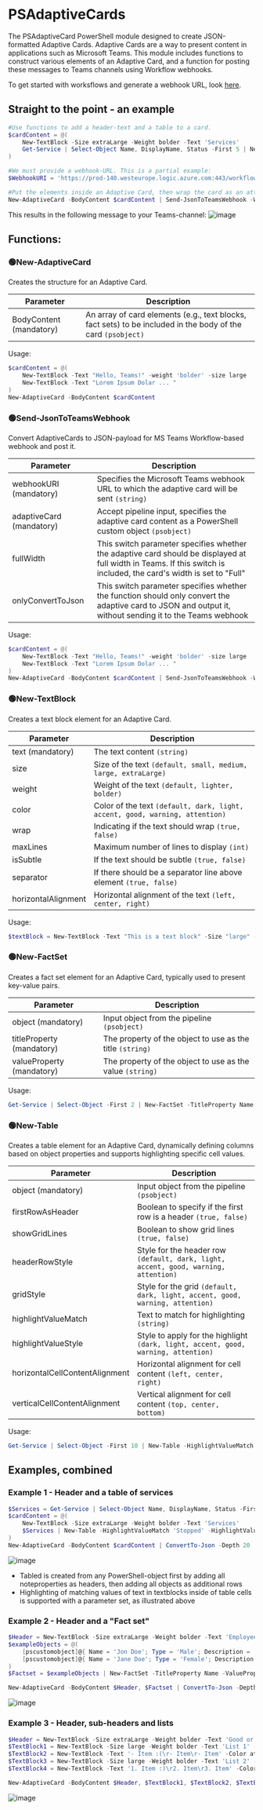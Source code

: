 # PSAdaptiveCards
The PSAdaptiveCard PowerShell module designed to create JSON-formatted Adaptive Cards. Adaptive Cards are a way to present content in applications such as Microsoft Teams. This module includes functions to construct various elements of an Adaptive Card, and a function for posting these messages to Teams channels using Workflow webhooks.

To get started with worksflows and generate a webhook URL, look [here](https://support.microsoft.com/en-us/office/post-a-workflow-when-a-webhook-request-is-received-in-microsoft-teams-8ae491c7-0394-4861-ba59-055e33f75498#:~:text=An%20Incoming%20webhook%20lets%20external,a%20webhook%20request%20is%20received.&text=next%20to%20the%20channel%20or,for%2C%20and%20then%20select%20Workflows.).


## Straight to the point - an example
```PowerShell
#Use functions to add a header-text and a table to a card.
$cardContent = @(
    New-TextBlock -Size extraLarge -Weight bolder -Text 'Services'
    Get-Service | Select-Object Name, DisplayName, Status -First 5 | New-Table -HighlightValueMatch 'Stopped' -HighlightValueStyle 'attention' -headerRowStyle 'accent' -gridStyle 'accent'
)

#We must provide a webhook-URL. This is a partial example:
$WebhookURI = 'https://prod-140.westeurope.logic.azure.com:443/workflows/[REDACTED]/triggers/manual...'

#Put the elements inside an Adaptive Card, then wrap the card as an attachment to a message, convert it to JSON, and POST it to webhook URL:
New-AdaptiveCard -BodyContent $cardContent | Send-JsonToTeamsWebhook -WebhookURI $WebhookURI -fullWidth
```
This results in the following message to your Teams-channel:
![image](https://github.com/user-attachments/assets/8ceb598e-2621-4523-bb1c-f674de02a2dc)


## Functions:

### 🟢New-AdaptiveCard
Creates the structure for an Adaptive Card.

Parameter | Description
--- | ---
BodyContent (mandatory) | An array of card elements (e.g., text blocks, fact sets) to be included in the body of the card `(psobject)`

Usage:
```PowerShell
$cardContent = @(
    New-TextBlock -Text "Hello, Teams!" -weight 'bolder' -size large
    New-TextBlock -Text "Lorem Ipsum Dolar ... "
)
New-AdaptiveCard -BodyContent $cardContent
```

### 🟢Send-JsonToTeamsWebhook
Convert AdaptiveCards to JSON-payload for MS Teams Workflow-based webhook and post it.

Parameter | Description
--- | ---
webhookURI (mandatory) | Specifies the Microsoft Teams webhook URL to which the adaptive card will be sent `(string)`
adaptiveCard (mandatory) | Accept pipeline input, specifies the adaptive card content as a PowerShell custom object `(psobject)`
fullWidth | This switch parameter specifies whether the adaptive card should be displayed at full width in Teams. If this switch is included, the card's width is set to "Full"
onlyConvertToJson | This switch parameter specifies whether the function should only convert the adaptive card to JSON and output it, without sending it to the Teams webhook

Usage:
```PowerShell
$cardContent = @(
    New-TextBlock -Text "Hello, Teams!" -weight 'bolder' -size large
    New-TextBlock -Text "Lorem Ipsum Dolar ... "
)
New-AdaptiveCard -BodyContent $cardContent | Send-JsonToTeamsWebhook -WebhookURI $WebhookURI -fullWidth
```

### 🟢New-TextBlock
Creates a text block element for an Adaptive Card.

Parameter | Description
--- | ---
text (mandatory) | The text content `(string)`
size | Size of the text `(default, small, medium, large, extraLarge)`
weight | Weight of the text `(default, lighter, bolder)`
color | Color of the text `(default, dark, light, accent, good, warning, attention)`
wrap | Indicating if the text should wrap `(true, false)`
maxLines | Maximum number of lines to display `(int)`
isSubtle | If the text should be subtle `(true, false)`
separator | If there should be a separator line above element `(true, false)`
horizontalAlignment | Horizontal alignment of the text `(left, center, right)`

Usage:
```PowerShell
$textBlock = New-TextBlock -Text "This is a text block" -Size "large" -Weight "bolder"
```

### 🟢New-FactSet
Creates a fact set element for an Adaptive Card, typically used to present key-value pairs.

Parameter | Description
--- | ---
object (mandatory) | Input object from the pipeline `(psobject)`
titleProperty (mandatory) | The property of the object to use as the title `(string)`
valueProperty (mandatory) | The property of the object to use as the value `(string)`

Usage:
```PowerShell
Get-Service | Select-Object -First 2 | New-FactSet -TitleProperty Name -ValueProperty Status
```

### 🟢New-Table
Creates a table element for an Adaptive Card, dynamically defining columns based on object properties and supports highlighting specific cell values.

Parameter | Description
--- | ---
object (mandatory) | Input object from the pipeline `(psobject)`
firstRowAsHeader | Boolean to specify if the first row is a header `(true, false)`
showGridLines | Boolean to show grid lines `(true, false)`
headerRowStyle | Style for the header row `(default, dark, light, accent, good, warning, attention)`
gridStyle | Style for the grid `(default, dark, light, accent, good, warning, attention)`
highlightValueMatch | Text to match for highlighting `(string)`
highlightValueStyle | Style to apply for the highlight `(dark, light, accent, good, warning, attention)`
horizontalCellContentAlignment | Horizontal alignment for cell content `(left, center, right)`
verticalCellContentAlignment | Vertical alignment for cell content `(top, center, bottom)`

Usage:
```PowerShell
Get-Service | Select-Object -First 10 | New-Table -HighlightValueMatch "Stopped" -HighlightValueStyle "attention" -firstRowAsHeader $true -showGridLines $false -gridStyle "accent" -horizontalCellContentAlignment "center" -verticalCellContentAlignment "top"
```

## Examples, combined

### Example 1 - Header and a table of services
```PowerShell
$Services = Get-Service | Select-Object Name, DisplayName, Status -First 5
$cardContent = @(
    New-TextBlock -Size extraLarge -Weight bolder -Text 'Services'
    $Services | New-Table -HighlightValueMatch 'Stopped' -HighlightValueStyle 'attention' -headerRowStyle 'accent' -gridStyle 'accent'
)
New-AdaptiveCard -BodyContent $cardContent | ConvertTo-Json -Depth 20
```
![image](https://github.com/user-attachments/assets/974bc543-54f9-4cee-b840-4f0ff5265e3f)

* Tabled is created from any PowerShell-object first by adding all noteproperties as headers, then adding all objects as additional rows
* Highlighting of matching values of text in textblocks inside of table cells is supported with a parameter set, as illustrated above

### Example 2 - Header and a "Fact set"
```PowerShell
$Header = New-TextBlock -Size extraLarge -Weight bolder -Text 'Employees'
$exampleObjects = @(
    [pscustomobject]@{ Name = 'Jon Doe'; Type = 'Male'; Description = 'Works at Contoso' },
    [pscustomobject]@{ Name = 'Jane Doe'; Type = 'Female'; Description = 'Works at Fabrikam' }
)
$Factset = $exampleObjects | New-FactSet -TitleProperty Name -ValueProperty Description

New-AdaptiveCard -BodyContent $Header, $Factset | ConvertTo-Json -Depth 20
```
![image](https://github.com/user-attachments/assets/3597efea-246f-4bd4-820b-5dd1c10d34b3)


### Example 3 - Header, sub-headers and lists
```PowerShell
$Header = New-TextBlock -Size extraLarge -Weight bolder -Text 'Good or bad'
$TextBlock1 = New-TextBlock -Size large -Weight bolder -Text 'List 1' -Color attention -separator $true
$TextBlock2 = New-TextBlock -Text '- Item :(\r- Item\r- Item' -Color attention
$TextBlock3 = New-TextBlock -Size large -Weight bolder -Text 'List 2' -Color good -separator $true
$TextBlock4 = New-TextBlock -Text '1. Item :)\r2. Item\r3. Item' -Color good 

New-AdaptiveCard -BodyContent $Header, $TextBlock1, $TextBlock2, $TextBlock3, $TextBlock4 | ConvertTo-Json -Depth 20
```
![image](https://github.com/user-attachments/assets/7dd8cf6c-d1f0-4113-bfa6-a6d35d7e48fd)
